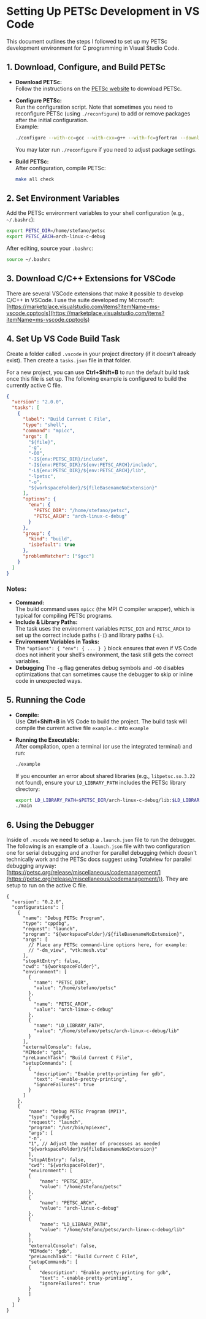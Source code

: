 # Setting Up PETSc Development in VS Code

This document outlines the steps I followed to set up my PETSc development environment for C programming in Visual Studio Code.

## 1. Download, Configure, and Build PETSc

- **Download PETSc:**  
  Follow the instructions on the [PETSc website](https://petsc.org/release/install/) to download PETSc.

- **Configure PETSc:**  
  Run the configuration script. Note that sometimes you need to reconfigure PETSc (using `./reconfigure`) to add or remove packages after the initial configuration.  
  Example:
  ```bash
  ./configure --with-cc=gcc --with-cxx=g++ --with-fc=gfortran --download-mpich --download-fblaslapack
  ```
  You may later run `./reconfigure` if you need to adjust package settings.

- **Build PETSc:**  
  After configuration, compile PETSc:
  ```bash
  make all check
  ```

## 2. Set Environment Variables

Add the PETSc environment variables to your shell configuration (e.g., `~/.bashrc`):

```bash
export PETSC_DIR=/home/stefano/petsc
export PETSC_ARCH=arch-linux-c-debug
```

After editing, source your `.bashrc`:

```bash
source ~/.bashrc
```


## 3. Download C/C++ Extensions for VSCode
There are several VSCode extensions that make it possible to develop C/C++ in VSCode. I use the suite developed my Microsoft: [https://marketplace.visualstudio.com/items?itemName=ms-vscode.cpptools](https://marketplace.visualstudio.com/items?itemName=ms-vscode.cpptools)


## 4. Set Up VS Code Build Task

Create a folder called `.vscode` in your project directory (if it doesn't already exist). Then create a `tasks.json` file in that folder.

For a new project, you can use **Ctrl+Shift+B** to run the default build task once this file is set up. The following example is configured to build the currently active C file.

```json
{
  "version": "2.0.0",
  "tasks": [
    {
      "label": "Build Current C File",
      "type": "shell",
      "command": "mpicc",
      "args": [
        "${file}",
        "-g",
        "-O0",
        "-I${env:PETSC_DIR}/include",
        "-I${env:PETSC_DIR}/${env:PETSC_ARCH}/include",
        "-L${env:PETSC_DIR}/${env:PETSC_ARCH}/lib",
        "-lpetsc",
        "-o",
        "${workspaceFolder}/${fileBasenameNoExtension}"
      ],
      "options": {
        "env": {
          "PETSC_DIR": "/home/stefano/petsc",
          "PETSC_ARCH": "arch-linux-c-debug"
        }
      },
      "group": {
        "kind": "build",
        "isDefault": true
      },
      "problemMatcher": ["$gcc"]
    }
  ]
}

```

### Notes:
- **Command:**  
  The build command uses `mpicc` (the MPI C compiler wrapper), which is typical for compiling PETSc programs.
- **Include & Library Paths:**  
  The task uses the environment variables `PETSC_DIR` and `PETSC_ARCH` to set up the correct include paths (`-I`) and library paths (`-L`).
- **Environment Variables in Tasks:**  
  The `"options": { "env": { ... } }` block ensures that even if VS Code does not inherit your shell’s environment, the task still gets the correct variables.
- **Debugging**
    The `-g` flag generates debug symbols and `-O0` disables optimizations that can sometimes cause the debugger to skip or inline code in unexpected ways.

## 5. Running the Code

- **Compile:**  
  Use **Ctrl+Shift+B** in VS Code to build the project. The build task will compile the current active file `example.c` into `example`

- **Running the Executable:**  
  After compilation, open a terminal (or use the integrated terminal) and run:
  ```bash
  ./example
  ```
  If you encounter an error about shared libraries (e.g., `libpetsc.so.3.22` not found), ensure your `LD_LIBRARY_PATH` includes the PETSc library directory:
  ```bash
  export LD_LIBRARY_PATH=$PETSC_DIR/arch-linux-c-debug/lib:$LD_LIBRARY_PATH
  ./main
  ```

## 6. Using the Debugger 

Inside of `.vscode` we need to setup a `.launch.json` file to run the debugger. The following is an example of a `.launch.json` file with two configuration one
for serial debugging and another for parallel debugging (which doesn't technically work and the PETSc docs suggest using Totalview for parallel debugging anyway: [https://petsc.org/release/miscellaneous/codemanagement/](https://petsc.org/release/miscellaneous/codemanagement/)). They are setup to run on the active C file. 
```
{
  "version": "0.2.0",
  "configurations": [
    {
      "name": "Debug PETSc Program",
      "type": "cppdbg",
      "request": "launch",
      "program": "${workspaceFolder}/${fileBasenameNoExtension}",
      "args": [
        // Place any PETSc command-line options here, for example:
        // "-dm_view", "vtk:mesh.vtu"
      ],
      "stopAtEntry": false,
      "cwd": "${workspaceFolder}",
      "environment": [
        {
          "name": "PETSC_DIR",
          "value": "/home/stefano/petsc"
        },
        {
          "name": "PETSC_ARCH",
          "value": "arch-linux-c-debug"
        },
        {
          "name": "LD_LIBRARY_PATH",
          "value": "/home/stefano/petsc/arch-linux-c-debug/lib"
        }
      ],
      "externalConsole": false,
      "MIMode": "gdb",
      "preLaunchTask": "Build Current C File",
      "setupCommands": [
        {
          "description": "Enable pretty-printing for gdb",
          "text": "-enable-pretty-printing",
          "ignoreFailures": true
        }
      ]
    },
    {
        "name": "Debug PETSc Program (MPI)",
        "type": "cppdbg",
        "request": "launch",
        "program": "/usr/bin/mpiexec",
        "args": [
        "-n",
        "1", // Adjust the number of processes as needed
        "${workspaceFolder}/${fileBasenameNoExtension}"
        ],
        "stopAtEntry": false,
        "cwd": "${workspaceFolder}",
        "environment": [
        {
            "name": "PETSC_DIR",
            "value": "/home/stefano/petsc"
        },
        {
            "name": "PETSC_ARCH",
            "value": "arch-linux-c-debug"
        },
        {
            "name": "LD_LIBRARY_PATH",
            "value": "/home/stefano/petsc/arch-linux-c-debug/lib"
        }
        ],
        "externalConsole": false,
        "MIMode": "gdb",
        "preLaunchTask": "Build Current C File",
        "setupCommands": [
        {
            "description": "Enable pretty-printing for gdb",
            "text": "-enable-pretty-printing",
            "ignoreFailures": true
        }
        ]
    }
  ]
}

```

